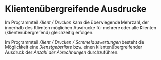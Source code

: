 # Klientenübergreifende Ausdrucke

Im Programmteil *Klient / Drucken* kann die überwiegende Mehrzahl, der innerhalb des Klienten möglichen Ausdrucke für mehrere oder alle Klienten (klientenübergreifend) gleichzeitig erfolgen.

Im Programmteil *Klient / Drucken / Sammelauswertungen* besteht die Möglichkeit eine *Dienstgeberliste* bzw. einen klientenübergreifenden Ausdruck der *Anzahl der Abrechnungen* durchzuführen.